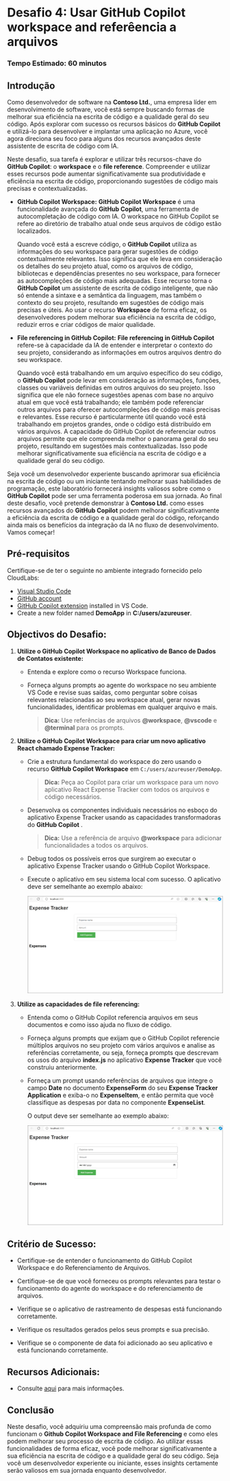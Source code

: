 # Desafio 4: Usar GitHub Copilot workspace and referêencia a arquivos

### Tempo Estimado: 60 minutos

## Introdução

Como desenvolvedor de software na **Contoso Ltd.**, uma empresa líder em desenvolvimento de software, você está sempre buscando formas de melhorar sua eficiência na escrita de código e a qualidade geral do seu código. Após explorar com sucesso os recursos básicos do **GitHub Copilot** e utilizá-lo para desenvolver e implantar uma aplicação no Azure, você agora direciona seu foco para alguns dos recursos avançados deste assistente de escrita de código com IA.

Neste desafio, sua tarefa é explorar e utilizar três recursos-chave do **GitHub Copilot**: o **workspace** e o **file reference**. Compreender e utilizar esses recursos pode aumentar significativamente sua produtividade e eficiência na escrita de código, proporcionando sugestões de código mais precisas e contextualizadas.

- **GitHub Copilot Workspace:** **GitHub Copilot Workspace** é uma funcionalidade avançada do **GitHub Copilot**, uma ferramenta de autocompletação de código com IA. O workspace no GitHub Copilot se refere ao diretório de trabalho atual onde seus arquivos de código estão localizados.

   Quando você está a escreve código, o **GitHub Copilot** utiliza as informações do seu workspace para gerar sugestões de código contextualmente relevantes. Isso significa que ele leva em consideração os detalhes do seu projeto atual, como os arquivos de código, bibliotecas e dependências presentes no seu workspace, para fornecer as autocompleções de código mais adequadas. Esse recurso torna o **GitHub Copilot** um assistente de escrita de código inteligente, que não só entende a sintaxe e a semântica da linguagem, mas também o contexto do seu projeto, resultando em sugestões de código mais precisas e úteis.
   Ao usar o recurso **Workspace** de forma eficaz, os desenvolvedores podem melhorar sua eficiência na escrita de código, reduzir erros e criar códigos de maior qualidade.

- **File referencing in GitHub Copilot:** **File referencing in GitHub Copilot** refere-se à capacidade da IA de entender e interpretar o contexto do seu projeto, considerando as informações em outros arquivos dentro do seu workspace.

   Quando você está trabalhando em um arquivo específico do seu código, o **GitHub Copilot** pode levar em consideração as informações, funções, classes ou variáveis definidas em outros arquivos do seu projeto. Isso significa que ele não fornece sugestões apenas com base no arquivo atual em que você está trabalhando; ele também pode referenciar outros arquivos para oferecer autocompleções de código mais precisas e relevantes. Esse recurso é particularmente útil quando você está trabalhando em projetos grandes, onde o código está distribuído em vários arquivos. A capacidade do GitHub Copilot de referenciar outros arquivos permite que ele compreenda melhor o panorama geral do seu projeto, resultando em sugestões mais contextualizadas. Isso pode melhorar significativamente sua eficiência na escrita de código e a qualidade geral do seu código.

Seja você um desenvolvedor experiente buscando aprimorar sua eficiência na escrita de código ou um iniciante tentando melhorar suas habilidades de programação, este laboratório fornecerá insights valiosos sobre como o **GitHub Copilot** pode ser uma ferramenta poderosa em sua jornada. Ao final deste desafio, você pretende demonstrar à **Contoso Ltd.** como esses recursos avançados do **GitHub Copilot** podem melhorar significativamente a eficiência da escrita de código e a qualidade geral do código, reforçando ainda mais os benefícios da integração da IA no fluxo de desenvolvimento. Vamos começar!

## Pré-requisitos

Certifique-se de ter o seguinte no ambiente integrado fornecido pelo CloudLabs:

- [Visual Studio Code](https://code.visualstudio.com/)
- [GitHub account](https://github.com/)
- [GitHub Copilot extension](https://marketplace.visualstudio.com/items?itemName=GitHub.copilot) installed in VS Code.
- Create a new folder named **DemoApp** in **C:/users/azureuser**.

## Objectivos do Desafio:

1. **Utilize o GitHub Copilot Workspace no aplicativo de Banco de Dados de Contatos existente:**

   - Entenda e explore como o recurso Workspace funciona.

   - Forneça alguns prompts ao agente do workspace no seu ambiente VS Code e revise suas saídas, como perguntar sobre coisas relevantes relacionadas ao seu workspace atual, gerar novas funcionalidades, identificar problemas em qualquer arquivo e mais.
     >**Dica:** Use referências de arquivos **@workspace**, **@vscode** e **@terminal** para os prompts.

2. **Utilize o GitHub Copilot Workspace para criar um novo aplicativo React chamado Expense Tracker:**

   - Crie a estrutura fundamental do workspace do zero usando o recurso **GitHub Copilot Workspace** em `C:/users/azureuser/DemoApp`.
     >**Dica:** Peça ao Copilot para criar um workspace para um novo aplicativo React Expense Tracker com todos os arquivos e código necessários.

   - Desenvolva os componentes individuais necessários no esboço do aplicativo Expense Tracker usando as capacidades transformadoras do **GitHub Copilot** .
     >**Dica:** Use a referência de arquivo **@workspace** para adicionar funcionalidades a todos os arquivos.

   - Debug todos os possíveis erros que surgirem ao executar o aplicativo Expense Tracker usando o GitHub Copilot Workspace.

   - Execute o aplicativo em seu sistema local com sucesso. O aplicativo deve ser semelhante ao exemplo abaixo:

      ![](../../media/app-working.png)

   <validation step="76e12adb-fdce-4aea-a013-b0f721a72995" />

   <validation step="2458065d-db29-4909-a6a8-6be48c96d04b" />

3. **Utilize as capacidades de file referencing:**

   - Entenda como o GitHub Copilot referencia arquivos em seus documentos e como isso ajuda no fluxo de código.

   - Forneça alguns prompts que exijam que o GitHub Copilot referencie múltiplos arquivos no seu projeto com vários arquivos e analise as referências corretamente, ou seja, forneça prompts que descrevam os usos do arquivo **index.js** no aplicativo **Expense Tracker** que você construiu anteriormente.

   - Forneça um prompt usando referências de arquivos que integre o campo **Date** no documento **ExpenseForm** do seu **Expense Tracker Application** e exiba-o no **ExpenseItem**, e então permita que você classifique as despesas por data no componente **ExpenseList**.

      O output deve ser semelhante ao exemplo abaixo:

      ![](../../media/app-working-date.png)

## Critério de Sucesso:

- Certifique-se de entender o funcionamento do GitHub Copilot Workspace e do Referenciamento de Arquivos.

- Certifique-se de que você forneceu os prompts relevantes para testar o funcionamento do agente do workspace e do referenciamento de arquivos.

- Verifique se o aplicativo de rastreamento de despesas está funcionando corretamente.

- Verifique os resultados gerados pelos seus prompts e sua precisão.

- Verifique se o componente de data foi adicionado ao seu aplicativo e está funcionando corretamente.


## Recursos Adicionais:

- Consulte [aqui](https://githubnext.com/projects/copilot-workspace/) para mais informações.

## Conclusão

Neste desafio, você adquiriu uma compreensão mais profunda de como funcionam o **Github Copilot Workspace and File Referencing** e como eles podem melhorar seu processo de escrita de código. Ao utilizar essas funcionalidades de forma eficaz, você pode melhorar significativamente a sua eficiência na escrita de código e a qualidade geral do seu código. Seja você um desenvolvedor experiente ou iniciante, esses insights certamente serão valiosos em sua jornada enquanto desenvolvedor.
